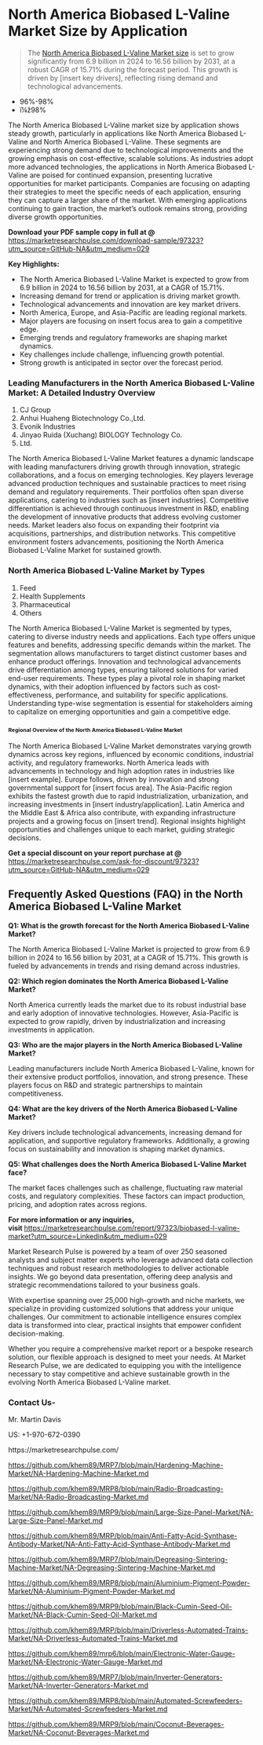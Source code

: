 <h1>North America Biobased L-Valine Market&nbsp;Size by Application</h1><blockquote><p>The <a href="https://marketresearchpulse.com/download-sample/97323?utm_source=GitHub-NA&amp;utm_medium=029">North America Biobased L-Valine Market size</a> is set to grow significantly from 6.9 billion in 2024 to 16.56 billion by 2031, at a robust CAGR of 15.71% during the forecast period. This growth is driven by [insert key drivers], reflecting rising demand and technological advancements.</p></blockquote><ul><li>96%-98%<li> ï¼ž98%</li></ul><p>The North America Biobased L-Valine market size by application shows steady growth, particularly in applications like North America Biobased L-Valine and North America Biobased L-Valine. These segments are experiencing strong demand due to technological improvements and the growing emphasis on cost-effective, scalable solutions. As industries adopt more advanced technologies, the applications in North America Biobased L-Valine are poised for continued expansion, presenting lucrative opportunities for market participants. Companies are focusing on adapting their strategies to meet the specific needs of each application, ensuring they can capture a larger share of the market. With emerging applications continuing to gain traction, the market’s outlook remains strong, providing diverse growth opportunities.</p><p><strong>Download your PDF sample copy in full at @ </strong><a href="https://marketresearchpulse.com/download-sample/97323?utm_source=GitHub-NA&amp;utm_medium=029">https://marketresearchpulse.com/download-sample/97323?utm_source=GitHub-NA&amp;utm_medium=029</a></p><p><strong>Key Highlights: </strong></p><ul><li>The North America Biobased L-Valine Market is expected to grow from 6.9 billion in 2024 to 16.56 billion by 2031, at a CAGR of 15.71%.</li><li>Increasing demand for trend or application is driving market growth.</li><li>Technological advancements and innovation are key market drivers.</li><li>North America, Europe, and Asia-Pacific are leading regional markets.</li><li>Major players are focusing on insert focus area to gain a competitive edge.</li><li>Emerging trends and regulatory frameworks are shaping market dynamics.</li><li>Key challenges include challenge, influencing growth potential.</li><li>Strong growth is anticipated in sector over the forecast period.</li></ul><h3>Leading Manufacturers in the North America Biobased L-Valine Market: A Detailed Industry Overview</h3><ol><li>CJ Group</li><li>Anhui Huaheng Biotechnology Co.,Ltd.</li><li>Evonik Industries</li><li>Jinyao Ruida (Xuchang) BIOLOGY Technology Co.</li><li>Ltd.</li></ol><div class="flex max-w-full flex-col flex-grow"><div class="min-h-8 text-message flex w-full flex-col items-end gap-2 whitespace-normal break-words [.text-message+&amp;]:mt-5" dir="auto" data-message-author-role="assistant" data-message-id="fd8432e4-4910-450d-b182-61b7bfb0a01f" data-message-model-slug="gpt-4o"><div class="flex w-full flex-col gap-1 empty:hidden first:pt-[3px]"><div class="markdown prose w-full break-words dark:prose-invert light"><p>The North America Biobased L-Valine Market features a dynamic landscape with leading manufacturers driving growth through innovation, strategic collaborations, and a focus on emerging technologies. Key players leverage advanced production techniques and sustainable practices to meet rising demand and regulatory requirements. Their portfolios often span diverse applications, catering to industries such as [insert industries]. Competitive differentiation is achieved through continuous investment in R&amp;D, enabling the development of innovative products that address evolving customer needs. Market leaders also focus on expanding their footprint via acquisitions, partnerships, and distribution networks. This competitive environment fosters advancements, positioning the North America Biobased L-Valine Market for sustained growth.</p></div></div></div></div><h3>North America Biobased L-Valine Market by Types</h3><ol><li>Feed<li> Health Supplements<li> Pharmaceutical<li> Others</li></ol><div class="flex max-w-full flex-col flex-grow"><div class="min-h-8 text-message flex w-full flex-col items-end gap-2 whitespace-normal break-words [.text-message+&amp;]:mt-5" dir="auto" data-message-author-role="assistant" data-message-id="084470be-0bb7-4664-bddf-5156b4f41249" data-message-model-slug="gpt-4o-mini"><div class="flex w-full flex-col gap-1 empty:hidden first:pt-[3px]"><div class="markdown prose w-full break-words dark:prose-invert light"><p>The North America Biobased L-Valine Market is segmented by types, catering to diverse industry needs and applications. Each type offers unique features and benefits, addressing specific demands within the market. The segmentation allows manufacturers to target distinct customer bases and enhance product offerings. Innovation and technological advancements drive differentiation among types, ensuring tailored solutions for varied end-user requirements. These types play a pivotal role in shaping market dynamics, with their adoption influenced by factors such as cost-effectiveness, performance, and suitability for specific applications. Understanding type-wise segmentation is essential for stakeholders aiming to capitalize on emerging opportunities and gain a competitive edge.</p></div></div></div></div><h3><span style="font-size: 11px;">Regional Overview of the North America Biobased L-Valine Market</span></h3><div class="flex max-w-full flex-col flex-grow"><div class="min-h-8 text-message flex w-full flex-col items-end gap-2 whitespace-normal break-words [.text-message+&amp;]:mt-5" dir="auto" data-message-author-role="assistant" data-message-id="e9038762-ce64-4e30-91c9-9bd413514231" data-message-model-slug="gpt-4o-mini"><div class="flex w-full flex-col gap-1 empty:hidden first:pt-[3px]"><div class="markdown prose w-full break-words dark:prose-invert light"><p>The North America Biobased L-Valine Market demonstrates varying growth dynamics across key regions, influenced by economic conditions, industrial activity, and regulatory frameworks. North America leads with advancements in technology and high adoption rates in industries like [insert example]. Europe follows, driven by innovation and strong governmental support for [insert focus area]. The Asia-Pacific region exhibits the fastest growth due to rapid industrialization, urbanization, and increasing investments in [insert industry/application]. Latin America and the Middle East &amp; Africa also contribute, with expanding infrastructure projects and a growing focus on [insert trend]. Regional insights highlight opportunities and challenges unique to each market, guiding strategic decisions.</p></div></div></div></div><p><strong>Get a special discount on your report purchase at @ </strong><a href="https://marketresearchpulse.com/ask-for-discount/97323?utm_source=GitHub-NA&amp;utm_medium=029">https://marketresearchpulse.com/ask-for-discount/97323?utm_source=GitHub-NA&amp;utm_medium=029</a></p><h2>Frequently Asked Questions (FAQ) in the North America Biobased L-Valine Market</h2><p><strong>Q1: What is the growth forecast for the North America Biobased L-Valine Market?</strong></p><p>The North America Biobased L-Valine Market is projected to grow from 6.9 billion in 2024 to 16.56 billion by 2031, at a CAGR of 15.71%. This growth is fueled by advancements in trends and rising demand across industries.</p><p><strong>Q2: Which region dominates the North America Biobased L-Valine Market?</strong></p><p>North America currently leads the market due to its robust industrial base and early adoption of innovative technologies. However, Asia-Pacific is expected to grow rapidly, driven by industrialization and increasing investments in application.</p><p><strong>Q3: Who are the major players in the North America Biobased L-Valine Market?</strong></p><p>Leading manufacturers include North America Biobased L-Valine, known for their extensive product portfolios, innovation, and strong presence. These players focus on R&amp;D and strategic partnerships to maintain competitiveness.</p><p><strong>Q4: What are the key drivers of the North America Biobased L-Valine Market?</strong></p><p>Key drivers include technological advancements, increasing demand for application, and supportive regulatory frameworks. Additionally, a growing focus on sustainability and innovation is shaping market dynamics.</p><p><strong>Q5: What challenges does the North America Biobased L-Valine Market face?</strong></p><p>The market faces challenges such as challenge, fluctuating raw material costs, and regulatory complexities. These factors can impact production, pricing, and adoption rates across regions.</p><p><strong>For more information or any inquiries, visit&nbsp;</strong><a href="https://marketresearchpulse.com/report/97323/biobased-l-valine-market?utm_source=Linkedin&utm_medium=029">https://marketresearchpulse.com/report/97323/biobased-l-valine-market?utm_source=Linkedin&utm_medium=029</a></p><p>Market Research Pulse is powered by a team of over 250 seasoned analysts and subject matter experts who leverage advanced data collection techniques and robust research methodologies to deliver actionable insights. We go beyond data presentation, offering deep analysis and strategic recommendations tailored to your business goals.</p><p>With expertise spanning over 25,000 high-growth and niche markets, we specialize in providing customized solutions that address your unique challenges. Our commitment to actionable intelligence ensures complex data is transformed into clear, practical insights that empower confident decision-making.</p><p>Whether you require a comprehensive market report or a bespoke research solution, our flexible approach is designed to meet your needs. At Market Research Pulse, we are dedicated to equipping you with the intelligence necessary to stay competitive and achieve sustainable growth in the evolving North America Biobased L-Valine market.</p><h3><strong>Contact Us-</strong></h3><p>Mr. Martin Davis</p><p>US: +1-970-672-0390</p><p>https://marketresearchpulse.com/</p><p><a href="https://github.com/khem89/MRP7/blob/main/Hardening-Machine-Market/NA-Hardening-Machine-Market.md">https://github.com/khem89/MRP7/blob/main/Hardening-Machine-Market/NA-Hardening-Machine-Market.md</a></p><p><a href="https://github.com/khem89/MRP8/blob/main/Radio-Broadcasting-Market/NA-Radio-Broadcasting-Market.md">https://github.com/khem89/MRP8/blob/main/Radio-Broadcasting-Market/NA-Radio-Broadcasting-Market.md</a></p><p><a href="https://github.com/khem89/MRP9/blob/main/Large-Size-Panel-Market/NA-Large-Size-Panel-Market.md">https://github.com/khem89/MRP9/blob/main/Large-Size-Panel-Market/NA-Large-Size-Panel-Market.md</a></p><p><a href="https://github.com/khem89/MRP/blob/main/Anti-Fatty-Acid-Synthase-Antibody-Market/NA-Anti-Fatty-Acid-Synthase-Antibody-Market.md">https://github.com/khem89/MRP/blob/main/Anti-Fatty-Acid-Synthase-Antibody-Market/NA-Anti-Fatty-Acid-Synthase-Antibody-Market.md</a></p><p><a href="https://github.com/khem89/MRP7/blob/main/Degreasing-Sintering-Machine-Market/NA-Degreasing-Sintering-Machine-Market.md">https://github.com/khem89/MRP7/blob/main/Degreasing-Sintering-Machine-Market/NA-Degreasing-Sintering-Machine-Market.md</a></p><p><a href="https://github.com/khem89/MRP8/blob/main/Aluminium-Pigment-Powder-Market/NA-Aluminium-Pigment-Powder-Market.md">https://github.com/khem89/MRP8/blob/main/Aluminium-Pigment-Powder-Market/NA-Aluminium-Pigment-Powder-Market.md</a></p><p><a href="https://github.com/khem89/MRP9/blob/main/Black-Cumin-Seed-Oil-Market/NA-Black-Cumin-Seed-Oil-Market.md">https://github.com/khem89/MRP9/blob/main/Black-Cumin-Seed-Oil-Market/NA-Black-Cumin-Seed-Oil-Market.md</a></p><p><a href="https://github.com/khem89/MRP/blob/main/Driverless-Automated-Trains-Market/NA-Driverless-Automated-Trains-Market.md">https://github.com/khem89/MRP/blob/main/Driverless-Automated-Trains-Market/NA-Driverless-Automated-Trains-Market.md</a></p><p><a href="https://github.com/khem89/mrp6/blob/main/Electronic-Water-Gauge-Market/NA-Electronic-Water-Gauge-Market.md">https://github.com/khem89/mrp6/blob/main/Electronic-Water-Gauge-Market/NA-Electronic-Water-Gauge-Market.md</a></p><p><a href="https://github.com/khem89/MRP7/blob/main/Inverter-Generators-Market/NA-Inverter-Generators-Market.md">https://github.com/khem89/MRP7/blob/main/Inverter-Generators-Market/NA-Inverter-Generators-Market.md</a></p><p><a href="https://github.com/khem89/MRP8/blob/main/Automated-Screwfeeders-Market/NA-Automated-Screwfeeders-Market.md">https://github.com/khem89/MRP8/blob/main/Automated-Screwfeeders-Market/NA-Automated-Screwfeeders-Market.md</a></p><p><a href="https://github.com/khem89/MRP9/blob/main/Coconut-Beverages-Market/NA-Coconut-Beverages-Market.md">https://github.com/khem89/MRP9/blob/main/Coconut-Beverages-Market/NA-Coconut-Beverages-Market.md</a></p>

